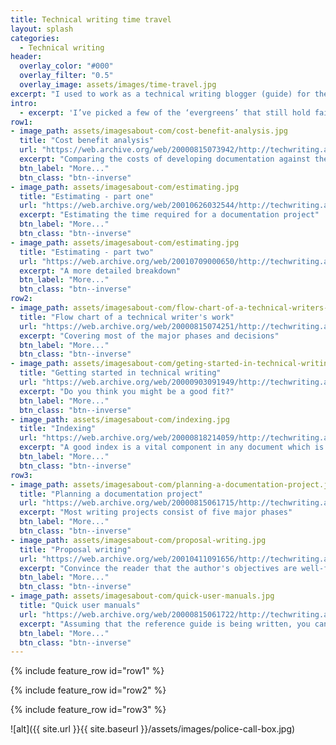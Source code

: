 ```yaml
---
title: Technical writing time travel
layout: splash
categories:
  - Technical writing
header:
  overlay_color: "#000"
  overlay_filter: "0.5"
  overlay_image: assets/images/time-travel.jpg
excerpt: "I used to work as a technical writing blogger (guide) for the sadly-defunct About.com. Courtesy of the [Internet Archive](https://archive.org/), some of those articles are still ‘floating around’."
intro: 
  - excerpt: 'I’ve picked a few of the ‘evergreens’ that still hold fairly true today – don’t expect the links from those pages to take you anywhere sensible, though.'
row1:
- image_path: assets/imagesabout-com/cost-benefit-analysis.jpg
  title: "Cost benefit analysis"
  url: "https://web.archive.org/web/20000815073942/http://techwriting.about.com/careers/techwriting/library/weekly/aa090398.htm"
  excerpt: "Comparing the costs of developing documentation against the benefits that may be expected"
  btn_label: "More..."
  btn_class: "btn--inverse"
- image_path: assets/imagesabout-com/estimating.jpg
  title: "Estimating - part one"
  url: "https://web.archive.org/web/20010626032544/http://techwriting.about.com/careers/techwriting/library/weekly/aa020701a.htm"
  excerpt: "Estimating the time required for a documentation project"
  btn_label: "More..."
  btn_class: "btn--inverse"
- image_path: assets/imagesabout-com/estimating.jpg
  title: "Estimating - part two"
  url: "https://web.archive.org/web/20010709000650/http://techwriting.about.com/careers/techwriting/library/weekly/aa020701b.htm"
  excerpt: "A more detailed breakdown"
  btn_label: "More..."
  btn_class: "btn--inverse"
row2:
- image_path: assets/imagesabout-com/flow-chart-of-a-technical-writers-work.jpg
  title: "Flow chart of a technical writer's work"
  url: "https://web.archive.org/web/20000815074251/http://techwriting.about.com/careers/techwriting/library/weekly/aa092897.htm"
  excerpt: "Covering most of the major phases and decisions"
  btn_label: "More..."
  btn_class: "btn--inverse"  
- image_path: assets/imagesabout-com/geting-started-in-technical-writing.jpg
  title: "Getting started in technical writing"
  url: "https://web.archive.org/web/20000903091949/http://techwriting.about.com/careers/techwriting/library/weekly/aa033098.htm"
  excerpt: "Do you think you might be a good fit?"
  btn_label: "More..."
  btn_class: "btn--inverse"
- image_path: assets/imagesabout-com/indexing.jpg
  title: "Indexing"
  url: "https://web.archive.org/web/20000818214059/http://techwriting.about.com/careers/techwriting/library/weekly/aa011998.htm"
  excerpt: "A good index is a vital component in any document which is more than 20 to 30 pages long"
  btn_label: "More..."
  btn_class: "btn--inverse"
row3:
- image_path: assets/imagesabout-com/planning-a-documentation-project.jpg
  title: "Planning a documentation project"
  url: "https://web.archive.org/web/20000815061715/http://techwriting.about.com/careers/techwriting/library/weekly/aa071497.htm"
  excerpt: "Most writing projects consist of five major phases"
  btn_label: "More..."
  btn_class: "btn--inverse" 
- image_path: assets/imagesabout-com/proposal-writing.jpg
  title: "Proposal writing"
  url: "https://web.archive.org/web/20010411091656/http://techwriting.about.com/careers/techwriting/library/weekly/aa022201.htm"
  excerpt: "Convince the reader that the author's objectives are well-founded and worth pursuing"
  btn_label: "More..."
  btn_class: "btn--inverse"  
- image_path: assets/imagesabout-com/quick-user-manuals.jpg
  title: "Quick user manuals"
  url: "https://web.archive.org/web/20000815061722/http://techwriting.about.com/careers/techwriting/library/weekly/aa092998.htm"
  excerpt: "Assuming that the reference guide is being written, you can create a quick user manual by referring to topics within that document"
  btn_label: "More..."
  btn_class: "btn--inverse"
---
```


{% include feature_row id="row1" %}

{% include feature_row id="row2" %}

{% include feature_row id="row3" %}

![alt]({{ site.url }}{{ site.baseurl }}/assets/images/police-call-box.jpg)

